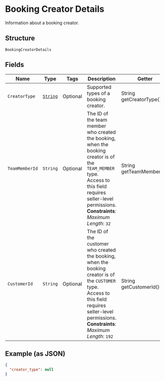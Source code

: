 
# Booking Creator Details

Information about a booking creator.

## Structure

`BookingCreatorDetails`

## Fields

| Name | Type | Tags | Description | Getter |
|  --- | --- | --- | --- | --- |
| `CreatorType` | [`String`](../../doc/models/booking-creator-details-creator-type.md) | Optional | Supported types of a booking creator. | String getCreatorType() |
| `TeamMemberId` | `String` | Optional | The ID of the team member who created the booking, when the booking creator is of the `TEAM_MEMBER` type.<br>Access to this field requires seller-level permissions.<br>**Constraints**: *Maximum Length*: `32` | String getTeamMemberId() |
| `CustomerId` | `String` | Optional | The ID of the customer who created the booking, when the booking creator is of the `CUSTOMER` type.<br>Access to this field requires seller-level permissions.<br>**Constraints**: *Maximum Length*: `192` | String getCustomerId() |

## Example (as JSON)

```json
{
  "creator_type": null
}
```

